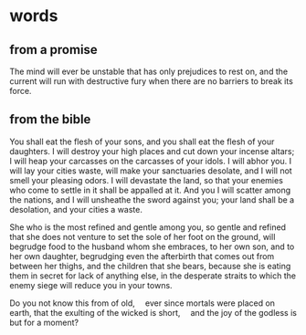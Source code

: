 # words

## from a promise

The mind will ever be unstable that has only prejudices to rest on, and the current will run with destructive fury when there are no barriers to break its force.

## from the bible

You shall eat the flesh of your sons, and you shall eat the flesh of your daughters. I will destroy your high places and cut down your incense altars; I will heap your carcasses on the carcasses of your idols. I will abhor you. I will lay your cities waste, will make your sanctuaries desolate, and I will not smell your pleasing odors. I will devastate the land, so that your enemies who come to settle in it shall be appalled at it. And you I will scatter among the nations, and I will unsheathe the sword against you; your land shall be a desolation, and your cities a waste.

She who is the most refined and gentle among you, so gentle and refined that she does not venture to set the sole of her foot on the ground, will begrudge food to the husband whom she embraces, to her own son, and to her own daughter, begrudging even the afterbirth that comes out from between her thighs, and the children that she bears, because she is eating them in secret for lack of anything else, in the desperate straits to which the enemy siege will reduce you in your towns.

Do you not know this from of old,  ever since mortals were placed on earth, that the exulting of the wicked is short,  and the joy of the godless is but for a moment?
